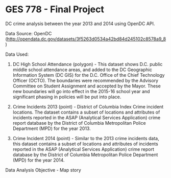 # GES 778 - Final Project
DC crime analysis between the year 2013 and 2014 using OpenDC API.

Data Source: OpenDC (http://opendata.dc.gov/datasets/3f5263d0534a42bd84d245102c8578a9_8)

Data Used:
1. DC High School Attendance (polygon) - This dataset shows D.C. public middle school attendance areas, and added to the DC Geographic Information System (DC GIS) for the D.C. Office of the Chief Technology Officer (OCTO). The boundaries were recommended by the Advisory Committee on Student Assignment and accepted by the Mayor. These new boundaries will go into effect in the 2015-16 school year and significant phasing in policies will be put into place.

2. Crime Incidents 2013 (point) - District of Columbia Index Crime incident locations. The dataset contains a subset of locations and attributes of incidents reported in the ASAP (Analytical Services Application) crime report database by the District of Columbia Metropolitan Police Department (MPD) for the year 2013.

3. Crime Incident 2014 (point) - Similar to the 2013 crime incidents data, this dataset contains a subset of locations and attributes of incidents reported in the ASAP (Analytical Services Application) crime report database by the District of Columbia Metropolitan Police Department (MPD) for the year 2014.

Data Analysis Objective - Map story



